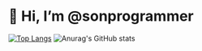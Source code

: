  # 👋 Hi, I’m @sonprogrammer


<!---
sonprogrammer/sonprogrammer is a ✨ special ✨ repository because its `README.md` (this file) appears on your GitHub profile.
You can click the Preview link to take a look at your changes.
--->
[![Top Langs](https://github-readme-stats.vercel.app/api/top-langs/?username=sonprogrammer)](https://github.com/anuraghazra/github-readme-stats)
![Anurag's GitHub stats](https://github-readme-stats.vercel.app/api?username=sonprogrammer&hide=contribs,prs&show_icons=true&theme=테마)


